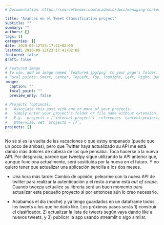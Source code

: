 ```yaml
---
# Documentation: https://sourcethemes.com/academic/docs/managing-content/

title: "Avances en el Tweet Classification project"
subtitle: ""
summary: ""
authors: []
tags: []
categories: []
date: 2020-09-12T23:17:41+02:00
lastmod: 2020-09-12T23:17:41+02:00
featured: false
draft: false

# Featured image
# To use, add an image named `featured.jpg/png` to your page's folder.
# Focal points: Smart, Center, TopLeft, Top, TopRight, Left, Right, BottomLeft, Bottom, BottomRight.
image:
  caption: ""
  focal_point: ""
  preview_only: false

# Projects (optional).
#   Associate this post with one or more of your projects.
#   Simply enter your project's folder or file name without extension.
#   E.g. `projects = ["internal-project"]` references `content/project/deep-learning/index.md`.
#   Otherwise, set `projects = []`.
projects: []
---
```


No sé si es la vuelta de las vacaciones o que estoy empanado (puede que un poco de ambas), pero que Twitter haya actualizado su API me está dando más dolores de cabeza de los que pensaba. Toca hacerse a la nueva API. Por desgracia, parece que tweetpy sigue utilizando la API anterior que, aunque funciona actualmente, será sustituida por la nueva en el futuro. Y no quiero tener que actualizar una aplicación sencilla a los dos meses.

* Una hora más tarde: Cambio de opinión, pelearme con la nueva API de twitter para realizar la autenticación y el resto a mano está *out of scope*. Cuando tweepy actualice su librería será un buen momento para actualizar este pequeño proyecto si por entonces aún lo creo necesario.

* Acabamos el día (noche) y ya tengo guardados en un dataframe todos los tweets a los que he dado like. Los próximos pasos serás 1) construir el clasificador, 2) actualizar la lista de tweets según vaya dando like a nuevos tweets, y 3) publicar la app usando streamlit o algo similar.


